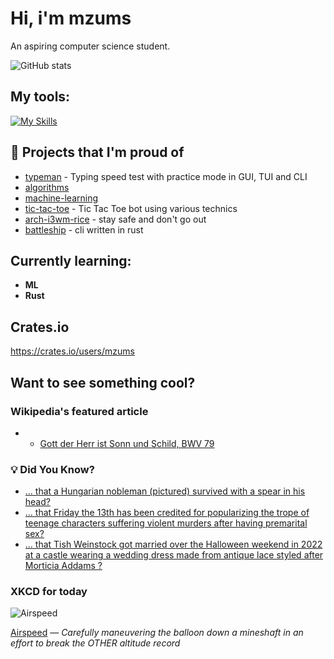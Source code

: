 # Hi, i'm mzums
An aspiring computer science student.  

![GitHub stats](https://github-readme-stats.vercel.app/api?username=mzums&show_icons=true&include_all_commits=true&theme=radical)

## My tools:
  
[![My Skills](https://skillicons.dev/icons?i=rust,python,pytorch,cpp,github,linux,arch,flutter&theme=dark)](https://skillicons.dev)

## 📌 Projects that I'm proud of
<!--PINNED:START-->
- [typeman](https://github.com/mzums/typeman) -  Typing speed test with practice mode in GUI, TUI and CLI 
- [algorithms](https://github.com/mzums/algorithms)
- [machine-learning](https://github.com/mzums/machine-learning)
- [tic-tac-toe](https://github.com/mzums/tic-tac-toe) - Tic Tac Toe bot using various technics
- [arch-i3wm-rice](https://github.com/mzums/arch-i3wm-rice) - stay safe and don't go out
- [battleship](https://github.com/mzums/battleship) - cli written in rust
<!--PINNED:END-->

## Currently learning:
- **ML**
- **Rust**

## Crates.io
https://crates.io/users/mzums

## Want to see something cool?

### Wikipedia's featured article
- <!--WIKI:START-->
  - [Gott der Herr ist Sonn und Schild, BWV 79](https://en.wikipedia.org/wiki/Gott_der_Herr_ist_Sonn_und_Schild,_BWV_79)
<!--WIKI:END-->

### 💡 Did You Know?
<!--DYK:START-->
  - [... that a Hungarian nobleman (pictured) survived with a spear in his head?](https://en.wikipedia.org/wiki/Portrait_of_Gregor_Baci)
  - [... that Friday the 13th has been credited for popularizing the trope of teenage characters suffering violent murders after having premarital sex?](https://en.wikipedia.org/wiki/Friday_the_13th_(1980_film))
  - [... that Tish Weinstock got married over the Halloween weekend in 2022 at a castle wearing a wedding dress made from antique lace styled after Morticia Addams ?](https://en.wikipedia.org/wiki/Tish_Weinstock)
<!--DYK:END-->

### XKCD for today
<!--XKCD:START-->
![Airspeed](https://imgs.xkcd.com/comics/airspeed.png)

[Airspeed](https://xkcd.com/3161) — *Carefully maneuvering the balloon down a mineshaft in an effort to break the OTHER altitude record*
<!--XKCD:END-->
